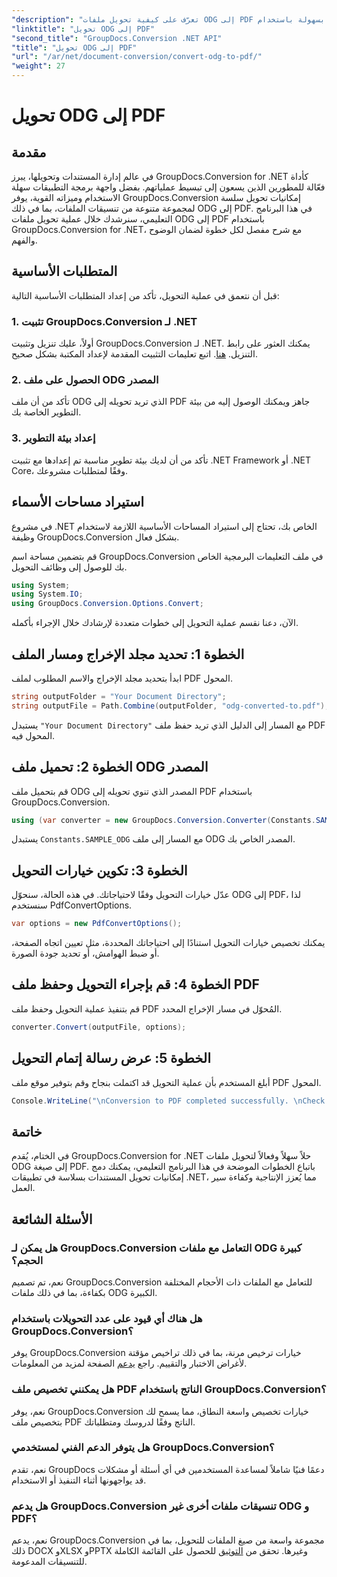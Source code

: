 ```yaml
---
"description": "تعرّف على كيفية تحويل ملفات ODG إلى PDF بسهولة باستخدام GroupDocs.Conversion لـ .NET. حسّن قدراتك في إدارة المستندات."
"linktitle": "تحويل ODG إلى PDF"
"second_title": "GroupDocs.Conversion .NET API"
"title": "تحويل ODG إلى PDF"
"url": "/ar/net/document-conversion/convert-odg-to-pdf/"
"weight": 27
---
```


# تحويل ODG إلى PDF

## مقدمة
في عالم إدارة المستندات وتحويلها، يبرز GroupDocs.Conversion for .NET كأداة فعّالة للمطورين الذين يسعون إلى تبسيط عملياتهم. بفضل واجهة برمجة التطبيقات سهلة الاستخدام وميزاته القوية، يوفر GroupDocs.Conversion إمكانيات تحويل سلسة لمجموعة متنوعة من تنسيقات الملفات، بما في ذلك ODG إلى PDF. في هذا البرنامج التعليمي، سنرشدك خلال عملية تحويل ملفات ODG إلى PDF باستخدام GroupDocs.Conversion for .NET، مع شرح مفصل لكل خطوة لضمان الوضوح والفهم.
## المتطلبات الأساسية
قبل أن نتعمق في عملية التحويل، تأكد من إعداد المتطلبات الأساسية التالية:
### 1. تثبيت GroupDocs.Conversion لـ .NET
أولاً، عليك تنزيل وتثبيت GroupDocs.Conversion لـ .NET. يمكنك العثور على رابط التنزيل. [هنا](https://releases.groupdocs.com/conversion/net/). اتبع تعليمات التثبيت المقدمة لإعداد المكتبة بشكل صحيح.
### 2. الحصول على ملف ODG المصدر
تأكد من أن ملف ODG الذي تريد تحويله إلى PDF جاهز ويمكنك الوصول إليه من بيئة التطوير الخاصة بك.
### 3. إعداد بيئة التطوير
تأكد من أن لديك بيئة تطوير مناسبة تم إعدادها مع تثبيت .NET Framework أو .NET Core، وفقًا لمتطلبات مشروعك.

## استيراد مساحات الأسماء
في مشروع .NET الخاص بك، تحتاج إلى استيراد المساحات الأساسية اللازمة لاستخدام وظيفة GroupDocs.Conversion بشكل فعال.

قم بتضمين مساحة اسم GroupDocs.Conversion في ملف التعليمات البرمجية الخاص بك للوصول إلى وظائف التحويل.
```csharp
using System;
using System.IO;
using GroupDocs.Conversion.Options.Convert;
```

الآن، دعنا نقسم عملية التحويل إلى خطوات متعددة لإرشادك خلال الإجراء بأكمله.
## الخطوة 1: تحديد مجلد الإخراج ومسار الملف
ابدأ بتحديد مجلد الإخراج والاسم المطلوب لملف PDF المحول.
```csharp
string outputFolder = "Your Document Directory";
string outputFile = Path.Combine(outputFolder, "odg-converted-to.pdf");
```
يستبدل `"Your Document Directory"` مع المسار إلى الدليل الذي تريد حفظ ملف PDF المحول فيه.
## الخطوة 2: تحميل ملف ODG المصدر
قم بتحميل ملف ODG المصدر الذي تنوي تحويله إلى PDF باستخدام GroupDocs.Conversion.
```csharp
using (var converter = new GroupDocs.Conversion.Converter(Constants.SAMPLE_ODG))
```
يستبدل `Constants.SAMPLE_ODG` مع المسار إلى ملف ODG المصدر الخاص بك.
## الخطوة 3: تكوين خيارات التحويل
عدّل خيارات التحويل وفقًا لاحتياجاتك. في هذه الحالة، سنحوّل ODG إلى PDF، لذا سنستخدم PdfConvertOptions.
```csharp
var options = new PdfConvertOptions();
```
يمكنك تخصيص خيارات التحويل استنادًا إلى احتياجاتك المحددة، مثل تعيين اتجاه الصفحة، أو ضبط الهوامش، أو تحديد جودة الصورة.
## الخطوة 4: قم بإجراء التحويل وحفظ ملف PDF
قم بتنفيذ عملية التحويل وحفظ ملف PDF المُحوّل في مسار الإخراج المحدد.
```csharp
converter.Convert(outputFile, options);
```
## الخطوة 5: عرض رسالة إتمام التحويل
أبلغ المستخدم بأن عملية التحويل قد اكتملت بنجاح وقم بتوفير موقع ملف PDF المحول.
```csharp
Console.WriteLine("\nConversion to PDF completed successfully. \nCheck output in {0}", outputFolder);
```

## خاتمة
في الختام، يُقدم GroupDocs.Conversion for .NET حلاً سهلاً وفعالاً لتحويل ملفات ODG إلى صيغة PDF. باتباع الخطوات الموضحة في هذا البرنامج التعليمي، يمكنك دمج إمكانيات تحويل المستندات بسلاسة في تطبيقات .NET، مما يُعزز الإنتاجية وكفاءة سير العمل.
## الأسئلة الشائعة
### هل يمكن لـ GroupDocs.Conversion التعامل مع ملفات ODG كبيرة الحجم؟
نعم، تم تصميم GroupDocs.Conversion للتعامل مع الملفات ذات الأحجام المختلفة بكفاءة، بما في ذلك ملفات ODG الكبيرة.
### هل هناك أي قيود على عدد التحويلات باستخدام GroupDocs.Conversion؟
يوفر GroupDocs.Conversion خيارات ترخيص مرنة، بما في ذلك تراخيص مؤقتة لأغراض الاختبار والتقييم. راجع [يدعم](https://forum.groupdocs.com/c/conversion/11) الصفحة لمزيد من المعلومات.
### هل يمكنني تخصيص ملف PDF الناتج باستخدام GroupDocs.Conversion؟
نعم، يوفر GroupDocs.Conversion خيارات تخصيص واسعة النطاق، مما يسمح لك بتخصيص ملف PDF الناتج وفقًا لدروسك ومتطلباتك.
### هل يتوفر الدعم الفني لمستخدمي GroupDocs.Conversion؟
نعم، تقدم GroupDocs دعمًا فنيًا شاملاً لمساعدة المستخدمين في أي أسئلة أو مشكلات قد يواجهونها أثناء التنفيذ أو الاستخدام.
### هل يدعم GroupDocs.Conversion تنسيقات ملفات أخرى غير ODG و PDF؟
نعم، يدعم GroupDocs.Conversion مجموعة واسعة من صيغ الملفات للتحويل، بما في ذلك DOCX وXLSX وPPTX وغيرها. تحقق من [التوثيق](https://tutorials.groupdocs.com/conversion/net/) للحصول على القائمة الكاملة للتنسيقات المدعومة.
